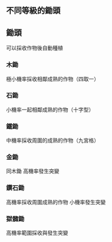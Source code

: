 ## 不同等級的鋤頭
## 鋤頭
可以採收作物後自動種植
### 木鋤
極小機率採收相鄰成熟的作物（四取一）
### 石鋤
小機率一起相鄰成熟的作物（十字型）
### 鐵鋤
中機率採收周圍的成熟的作物（九宮格）
### 金鋤
同木鋤
高機率發生突變
### 鑽石鋤
高機率採收周圍成熟的作物
小機率發生突變
### 獄髓鋤
高機率範圍採收與發生突變